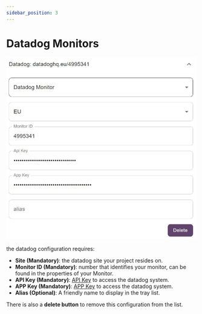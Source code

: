 ```yaml
---
sidebar_position: 3
---
```


# Datadog Monitors

![Datadog](./img/datadog.jpeg)

the datadog configuration requires:
- **Site (Mandatory)**: the datadog site your project resides on.
- **Monitor ID (Mandatory)**: number that identifies your monitor, can be found in the properties of your Monitor.
- **API Key (Mandatory)**: [API Key](https://docs.datadoghq.com/account_management/api-app-keys/#api-keys) to access the datadog system.
- **APP Key (Mandatory)**: [APP Key](https://docs.datadoghq.com/account_management/api-app-keys/#application-keys) to access the datadog system.
- **Alias (Optional)**: A friendly name to display in the tray list.

There is also a **delete button** to remove this configuration from the list.